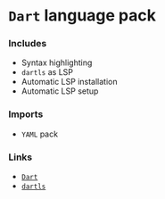 # `Dart` language pack

### Includes

- Syntax highlighting
- `dartls` as LSP
- Automatic LSP installation
- Automatic LSP setup

### Imports

- `YAML` pack

### Links

- [`Dart`](https://dart.dev)
- [`dartls`](https://github.com/dart-lang/sdk/blob/main/pkg/analysis_server/tool/lsp_spec)
